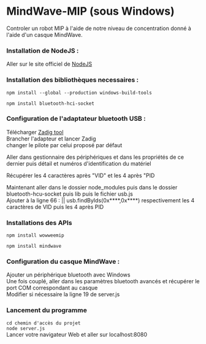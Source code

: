 # MindWave-MIP (sous Windows)
Controler un robot MIP à l'aide de notre niveau de concentration donné à l'aide d'un casque MindWave.
### Installation de NodeJS :

Aller sur le site officiel de [NodeJS](https://nodejs.org/en/download/)  

### Installation des bibliothèques necessaires :

`npm install --global --production windows-build-tools`  

`npm install bluetooth-hci-socket`  

### Configuration de l'adaptateur bluetooth USB :
Télécharger [Zadig tool](https://zadig.akeo.ie/)  
Brancher l'adapteur et lancer Zadig  
changer le pilote par celui proposé par défaut  

Aller dans gestionnaire des périphériques et dans les propriétés de ce dernier puis détail et numéros d'identification du matériel  

Récupérer les 4 caractères après "VID" et les 4 après "PID  

Maintenant aller dans le dossier node_modules puis dans le dossier bluetooth-hcu-socket puis lib puis le fichier usb.js  
Ajouter à la ligne 66 : || usb.findByIds(0x****,0x****) respectivement les 4 caractères de VID puis les 4 après PID  

### Installations des APIs  

`npm install wowweemip`  

`npm install mindwave`

### Configuration du casque MindWave :  
Ajouter un périphérique bluetooth avec Windows  
Une fois couplé, aller dans les paramètres bluetooth avancés et récupérer le port COM correspondant au casque  
Modifier si nécessaire la ligne 19 de server.js 

### Lancement du programme 
`cd chemin d'accès du projet`  
`node server.js`  
Lancer votre navigateur Web et aller sur localhost:8080


